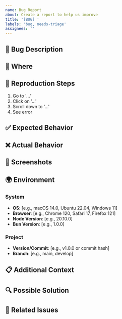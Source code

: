 ```yaml
---
name: Bug Report
about: Create a report to help us improve
title: '[BUG] '
labels: 'bug, needs-triage'
assignees: ''
---
```


## 🐛 Bug Description
<!-- A clear and concise description of what the bug is -->

## 📍 Where
<!-- Which component/feature/page is affected? -->

## 🔄 Reproduction Steps
1. Go to '...'
2. Click on '...'
3. Scroll down to '...'
4. See error

## ✅ Expected Behavior
<!-- What should happen? -->

## ❌ Actual Behavior
<!-- What actually happens? -->

## 📸 Screenshots
<!-- If applicable, add screenshots to help explain your problem -->

## 🌍 Environment

### System
- **OS**: [e.g., macOS 14.0, Ubuntu 22.04, Windows 11]
- **Browser**: [e.g., Chrome 120, Safari 17, Firefox 121]
- **Node Version**: [e.g., 20.10.0]
- **Bun Version**: [e.g., 1.0.0]

### Project
- **Version/Commit**: [e.g., v1.0.0 or commit hash]
- **Branch**: [e.g., main, develop]

## 📋 Additional Context
<!-- Add any other context about the problem here -->

## 🔍 Possible Solution
<!-- If you have ideas on how to fix this, please share -->

## 📎 Related Issues
<!-- Link to related issues if any -->

